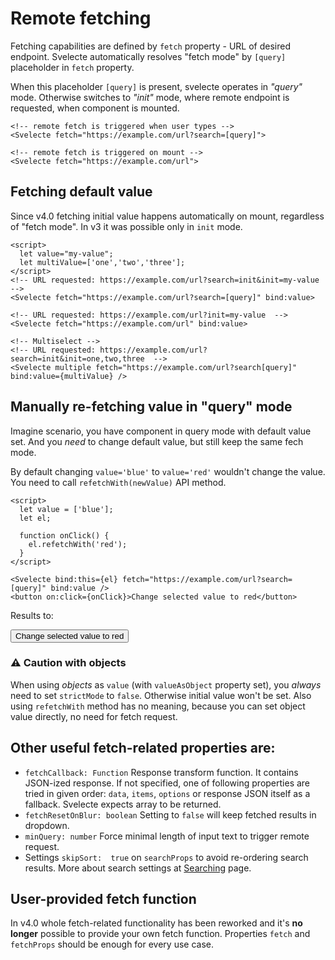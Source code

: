<script>
import Svelecte from "$lib/Svelecte.svelte";
import { dataset } from './../data.js';

  let parentValue = null;
  let value;

  let refetchValue = 'blue';
  let refetcher;

  function onClick() {
    refetcher.refetchWith('red');
  }

  let parentOptions = [
    { id: 'colors', text: 'Colors'},
    { id: 'countries', text: 'Countries' },
    { id: 'countryGroups', text: 'Country Groups' },
  ];

  $: childPlaceholder = parentValue? 'Now you can start searching' : 'Pick parent first';
</script>

# Remote fetching

Fetching capabilities are defined by `fetch` property - URL of desired endpoint. Svelecte automatically
resolves "fetch mode" by `[query]` placeholder in `fetch` property.

When this placeholder `[query]` is present, svelecte operates in _"query"_ mode. Otherwise switches to _"init"_ mode,
where remote endpoint is requested, when component is mounted.

```svelte
<!-- remote fetch is triggered when user types -->
<Svelecte fetch="https://example.com/url?search=[query]">

<!-- remote fetch is triggered on mount -->
<Svelecte fetch="https://example.com/url">
```

## Fetching default value

Since v4.0 fetching initial value happens automatically on mount, regardless of "fetch mode". In v3 it was possible only
in `init` mode.

```svelte
<script>
  let value="my-value";
  let multiValue=['one','two','three'];
</script>
<!-- URL requested: https://example.com/url?search=init&init=my-value  -->
<Svelecte fetch="https://example.com/url?search=[query]" bind:value>

<!-- URL requested: https://example.com/url?init=my-value  -->
<Svelecte fetch="https://example.com/url" bind:value>

<!-- Multiselect -->
<!-- URL requested: https://example.com/url?search=init&init=one,two,three  -->
<Svelecte multiple fetch="https://example.com/url?search[query]" bind:value={multiValue} />
```

## Manually re-fetching value in "query" mode

Imagine scenario, you have component in query mode with default value set. And you _need_ to change default value, but
still keep the same fech mode.

By default changing `value='blue'` to `value='red'` wouldn't change the value. You need to call `refetchWith(newValue)` API method.

```svelte
<script>
  let value = ['blue'];
  let el;

  function onClick() {
    el.refetchWith('red');
  }
</script>

<Svelecte bind:this={el} fetch="https://example.com/url?search=[query]" bind:value />
<button on:click={onClick}>Change selected value to red</button>
```

Results to:

<Svelecte fetch="/api/colors?query=[query]" bind:value={refetchValue} bind:this={refetcher} />
<button class="btn" on:click={onClick}>Change selected value to red</button>

### ⚠️ Caution with objects

When using _objects_ as `value` (with `valueAsObject` property set), you _always_ need to set `strictMode` to `false`.
Otherwise initial value won't be set. Also using `refetchWith` method has no meaning, because you can set object value
directly, no need for fetch request.

## Other useful fetch-related properties are:

- `fetchCallback: Function` Response transform function. It contains JSON-ized response. If not specified, one of following properties are tried in given order: `data`, `items`, `options` or response JSON itself as a fallback. Svelecte expects array to be returned.
- `fetchResetOnBlur: boolean` Setting to `false` will keep fetched results in dropdown.
- `minQuery: number` Force minimal length of input text to trigger remote request.
- Settings `skipSort:  true` on `searchProps` to avoid re-ordering search results. More about search settings at [Searching](/searching) page.

## User-provided fetch function

In v4.0 whole fetch-related functionality has been reworked and it's **no longer** possible to provide your own
fetch function. Properties `fetch` and `fetchProps` should be enough for every use case.

